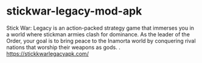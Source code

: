 # stickwar-legacy-mod-apk
Stick War: Legacy is an action-packed strategy game that immerses you in a world where stickman armies clash for dominance. As the leader of the Order, your goal is to bring peace to the Inamorta world by conquering rival nations that worship their weapons as gods.  . https://stickkwarlegacyapk.com/

